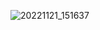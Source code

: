 ![20221121_151637](https://user-images.githubusercontent.com/112846155/202978849-e5c11794-bb2e-4d97-81b7-2e27ef23b665.png)
